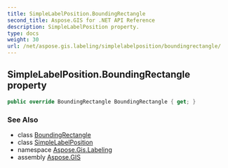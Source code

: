 ```yaml
---
title: SimpleLabelPosition.BoundingRectangle
second_title: Aspose.GIS for .NET API Reference
description: SimpleLabelPosition property. 
type: docs
weight: 30
url: /net/aspose.gis.labeling/simplelabelposition/boundingrectangle/
---
```

## SimpleLabelPosition.BoundingRectangle property

```csharp
public override BoundingRectangle BoundingRectangle { get; }
```

### See Also

* class [BoundingRectangle](../../../aspose.gis.common/boundingrectangle/)
* class [SimpleLabelPosition](../)
* namespace [Aspose.Gis.Labeling](../../simplelabelposition/)
* assembly [Aspose.GIS](../../../)


